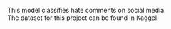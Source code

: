 This model classifies hate comments on social media
<br>
The dataset for this project can be found in Kaggel
